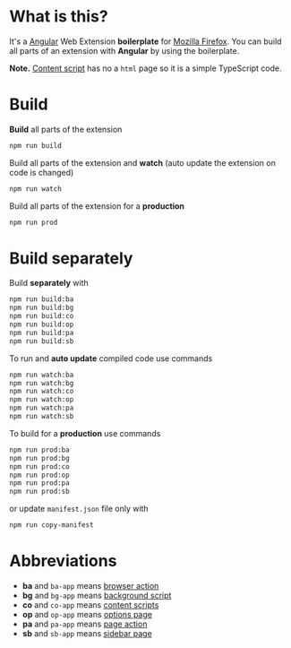 # What is this?
It's a [Angular](https://angular.io/) Web Extension **boilerplate** for [Mozilla Firefox](https://www.mozilla.org/ru/firefox/).
You can build all parts of an extension with **Angular** by using the boilerplate.

**Note.** [Content script](https://developer.mozilla.org/en-US/docs/Mozilla/Add-ons/WebExtensions/Content_scripts) has no a `html` page so it is a simple TypeScript code.

# Build
**Build** all parts of the extension
```sh
npm run build
```

Build all parts of the extension and **watch** (auto update the extension on code is changed)
```sh
npm run watch
```

Build all parts of the extension for a **production** 
```sh
npm run prod
```

# Build separately

Build **separately** with
```sh
npm run build:ba
npm run build:bg
npm run build:co
npm run build:op
npm run build:pa
npm run build:sb
```
To run and **auto update** compiled code use commands
```sh
npm run watch:ba
npm run watch:bg
npm run watch:co
npm run watch:op
npm run watch:pa
npm run watch:sb
```
To build for a **production** use commands
```sh
npm run prod:ba
npm run prod:bg
npm run prod:co
npm run prod:op
npm run prod:pa
npm run prod:sb
```
or update `manifest.json` file only with
```sh
npm run copy-manifest
```

# Abbreviations

* **ba** and `ba-app` means [browser action](https://developer.mozilla.org/en-US/docs/Mozilla/Add-ons/WebExtensions/Browser_actions)
* **bg** and `bg-app` means [background script](https://developer.mozilla.org/en-US/docs/Mozilla/Add-ons/WebExtensions/Content_scripts#Communicating_with_background_scripts)
* **co** and `co-app` means [content scripts](https://developer.mozilla.org/en-US/docs/Mozilla/Add-ons/WebExtensions/Content_scripts)
* **op** and `op-app` means [options page](https://developer.mozilla.org/en-US/docs/Mozilla/Add-ons/WebExtensions/Implement_a_settings_page)
* **pa** and `pa-app` means [page action](https://developer.mozilla.org/en-US/docs/Mozilla/Add-ons/WebExtensions/API/pageAction)
* **sb** and `sb-app` means [sidebar page](https://developer.mozilla.org/en-US/docs/Mozilla/Add-ons/WebExtensions/user_interface/Sidebars)

